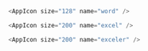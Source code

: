 



```js
<AppIcon size="128" name="word" />
```


```js
<AppIcon size="200" name="excel" />
```


```js
<AppIcon size="200" name="exceler" />
```

